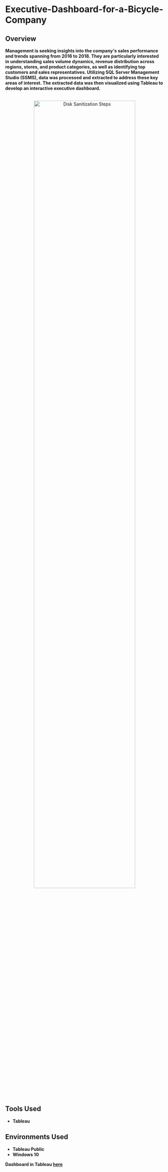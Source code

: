 # Executive-Dashboard-for-a-Bicycle-Company

<h2>Overview </h2>

<b>Management is seeking insights into the company's sales performance and trends spanning from 2016 to 2018. They are particularly interested in understanding sales volume dynamics, revenue distribution across regions, stores, and product categories, as well as identifying top customers and sales representatives. Utilizing SQL Server Management Studio (SSMS), data was processed and extracted to address these key areas of interest. The extracted data was then visualized using Tableau to develop an interactive executive dashboard.</b>

<p align="center">
 <br/>
<img src="https://i.imgur.com/DLtI8du.png" height="80%" width="80%" alt="Disk Sanitization Steps"/>
<br />
<br />
  <br/>

<h2>Tools Used</h2>

- <b>Tableau</b>
 


<h2>Environments Used </h2>

- <b>Tableau Public</b> 
- <b>Windows 10</b> 

<b>Dashboard in Tableau [here](https://public.tableau.com/app/profile/priscilla.annor.gyamfi/viz/THEGREATBICYCLEBOOMOF2020_16638183730150/Dashboard1)
</b>

